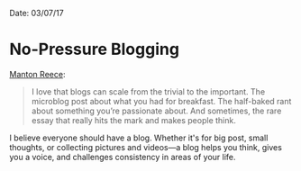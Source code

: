 
Date: 03/07/17

# No-Pressure Blogging

[Manton Reece](http://www.manton.org/2017/03/no-pressure-blogging.html):

> I love that blogs can scale from the trivial to the important. The microblog post about what you had for breakfast. The half-baked rant about something you’re passionate about. And sometimes, the rare essay that really hits the mark and makes people think.

I believe everyone should have a blog. Whether it's for big post, small thoughts, or collecting pictures and videos—a blog helps you think, gives you a voice, and challenges consistency in areas of your life.